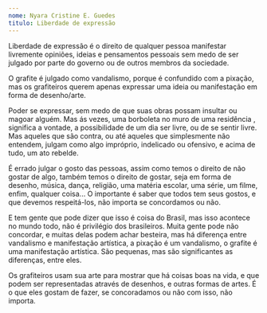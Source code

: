 ```yaml
---
nome: Nyara Cristine E. Guedes
titulo: Liberdade de expressão
---
```


Liberdade de expressão é o direito de qualquer pessoa manifestar livremente opiniões, ideias e pensamentos pessoais sem medo de ser julgado por parte do governo ou de outros membros da sociedade.

O grafite é julgado como vandalismo, porque é confundido com a pixação, mas os grafiteiros querem apenas expressar uma ideia ou manifestação em forma de desenho/arte.

Poder se expressar, sem medo de que suas obras possam insultar ou magoar alguém. Mas ás vezes, uma borboleta no muro de uma residência , significa a vontade, a possibilidade de um dia ser livre, ou de se sentir livre. Mas aqueles que são contra, ou até aqueles que simplesmente não entendem, julgam como algo impróprio, indelicado ou ofensivo, e acima de tudo, um ato rebelde.

É errado julgar o gosto das pessoas, assim como temos o direito de não gostar de algo, também temos o direito de gostar, seja em forma de desenho, música, dança, religião, uma matéria escolar, uma série, um filme, enfim, qualquer coisa... O importante é saber que todos tem seus gostos, e que devemos respeitá-los, não importa se concordamos ou não.

E tem gente que pode dizer que isso é coisa do Brasil, mas isso acontece no mundo todo, não é privilégio dos brasileiros. Muita gente pode não concordar, e muitas delas podem achar besteira, mas há diferença entre vandalismo e manifestação artística, a pixação é um vandalismo, o grafite é uma manifestação artística. São pequenas, mas são significantes as diferenças, entre eles.

Os grafiteiros usam sua arte para mostrar que há coisas boas na vida, e que podem ser representadas através de desenhos, e outras formas de artes. É o que eles gostam de fazer, se concoradamos ou não com isso, não importa.

